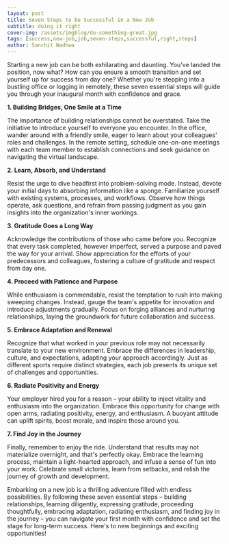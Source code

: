 ```yaml
---
layout: post
title: Seven Steps to be Successful in a New Job
subtitle: doing it right
cover-img: /assets/imgblog/do-something-great.jpg
tags: [success,new-job,job,seven-steps,successful,right,steps]
author: Sanchit Wadhwa
---
```

Starting a new job can be both exhilarating and daunting. You've landed the position, now what? How can you ensure a smooth transition and set yourself up for success from day one? Whether you're stepping into a bustling office or logging in remotely, these seven essential steps will guide you through your inaugural month with confidence and grace.

**1. Building Bridges, One Smile at a Time**

The importance of building relationships cannot be overstated. Take the initiative to introduce yourself to everyone you encounter. In the office, wander around with a friendly smile, eager to learn about your colleagues' roles and challenges. In the remote setting, schedule one-on-one meetings with each team member to establish connections and seek guidance on navigating the virtual landscape.

**2. Learn, Absorb, and Understand**

Resist the urge to dive headfirst into problem-solving mode. Instead, devote your initial days to absorbing information like a sponge. Familiarize yourself with existing systems, processes, and workflows. Observe how things operate, ask questions, and refrain from passing judgment as you gain insights into the organization's inner workings.

**3. Gratitude Goes a Long Way**

Acknowledge the contributions of those who came before you. Recognize that every task completed, however imperfect, served a purpose and paved the way for your arrival. Show appreciation for the efforts of your predecessors and colleagues, fostering a culture of gratitude and respect from day one.

**4. Proceed with Patience and Purpose**

While enthusiasm is commendable, resist the temptation to rush into making sweeping changes. Instead, gauge the team's appetite for innovation and introduce adjustments gradually. Focus on forging alliances and nurturing relationships, laying the groundwork for future collaboration and success.

**5. Embrace Adaptation and Renewal**

Recognize that what worked in your previous role may not necessarily translate to your new environment. Embrace the differences in leadership, culture, and expectations, adapting your approach accordingly. Just as different sports require distinct strategies, each job presents its unique set of challenges and opportunities.

**6. Radiate Positivity and Energy**

Your employer hired you for a reason – your ability to inject vitality and enthusiasm into the organization. Embrace this opportunity for change with open arms, radiating positivity, energy, and enthusiasm. A buoyant attitude can uplift spirits, boost morale, and inspire those around you.

**7. Find Joy in the Journey**

Finally, remember to enjoy the ride. Understand that results may not materialize overnight, and that's perfectly okay. Embrace the learning process, maintain a light-hearted approach, and infuse a sense of fun into your work. Celebrate small victories, learn from setbacks, and relish the journey of growth and development.

Embarking on a new job is a thrilling adventure filled with endless possibilities. By following these seven essential steps – building relationships, learning diligently, expressing gratitude, proceeding thoughtfully, embracing adaptation, radiating enthusiasm, and finding joy in the journey – you can navigate your first month with confidence and set the stage for long-term success. Here's to new beginnings and exciting opportunities!